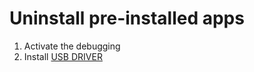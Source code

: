 # Uninstall pre-installed apps

1. Activate the debugging
2. Install [USB DRIVER](https://developers.android.com/studio/run/oem-usb.html)

